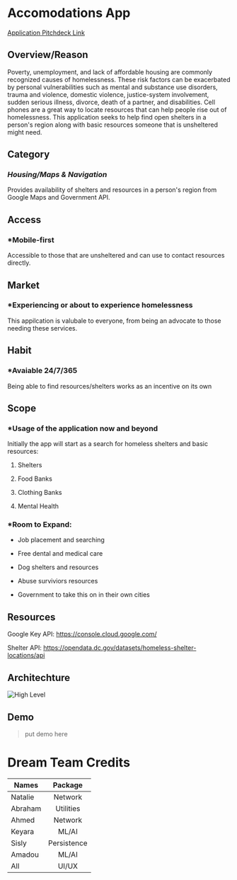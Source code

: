 # Accomodations App
[Application Pitchdeck Link](https://www.canva.com/design/DAE10qHFRqg/GiYz2sST9doFQ1Z8DedP9A/view?utm_content=DAE10qHFRqg&utm_campaign=designshare&utm_medium=link&utm_source=sharebutton)

## Overview/Reason 

Poverty, unemployment, and lack of affordable housing are commonly recognized causes of homelessness. These risk factors can be exacerbated by personal vulnerabilities such as mental and substance use disorders, trauma and violence, domestic violence, justice-system involvement, sudden serious illness, divorce, death of a partner, and disabilities.
Cell phones are a great way to locate resources that can help people rise out of homelessness.  This application seeks to help find open shelters in a person's region along with basic resources someone that is unsheltered might need.



## Category
### *Housing/Maps & Navigation*
Provides availability of shelters and resources in a person's region from Google Maps and Government API.


## Access
### *Mobile-first
Accessible to those that are unsheltered and can use to contact resources directly.


## Market
### *Experiencing or about to experience homelessness
This appilcation is valubale to everyone, from being an advocate to those needing these services.


## Habit
### *Avaiable 24/7/365
Being able to find resources/shelters works as an incentive on its own


## Scope
### *Usage of the application now and beyond 
Initially the app will start as a search for homeless shelters and basic resources:

1. Shelters

3. Food Banks

4. Clothing Banks

5. Mental Health

### *Room to Expand:
+ Job placement and searching

+ Free dental and medical care

+ Dog shelters and resources

+ Abuse surviviors resources 

+ Government to take this on in their own cities 


## Resources 
Google Key API: https://console.cloud.google.com/

Shelter API: https://opendata.dc.gov/datasets/homeless-shelter-locations/api


## Architechture
![High Level](https://user-images.githubusercontent.com/61915385/151883450-7c212cfa-fa34-4e4c-9948-aa63c740ee1e.PNG)


## Demo
> put demo here 


# Dream Team Credits 

| Names         | Package       |
| ------------- |:-------------:| 
| Natalie       | Network       | 
| Abraham       | Utilities     | 
| Ahmed         | Network       | 
| Keyara        | ML/AI         |
| Sisly         | Persistence   |
| Amadou        | ML/AI         |
| All           | UI/UX         |
